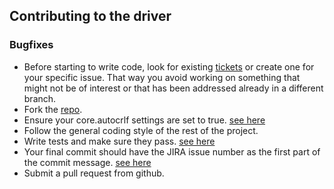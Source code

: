 ## Contributing to the driver

### Bugfixes

- Before starting to write code, look for existing [tickets](https://jira.mongodb.org/browse/CSHARP#selectedTab=com.atlassian.jira.plugin.system.project%3Asummary-panel) or create one for your specific issue. That way you avoid working on something that might not be of interest or that has been addressed already in a different branch.
- Fork the [repo](https://github.com/mongodb/mongo-csharp-driver).
- Ensure your core.autocrlf settings are set to true. [see here](http://www.mongodb.org/display/DOCS/CSharp+Driver+Tutorial#CSharpDriverTutorial-Downloading)
- Follow the general coding style of the rest of the project.
- Write tests and make sure they pass. [see here](http://www.mongodb.org/display/DOCS/CSharp+Driver+Tutorial#CSharpDriverTutorial-Runningunittests)
- Your final commit should have the JIRA issue number as the first part of the commit message. [see here](https://github.com/mongodb/mongo-csharp-driver/commit/40e69fe1cf45b0ed9d68a551b0222a140fa26ba2)
- Submit a pull request from github.